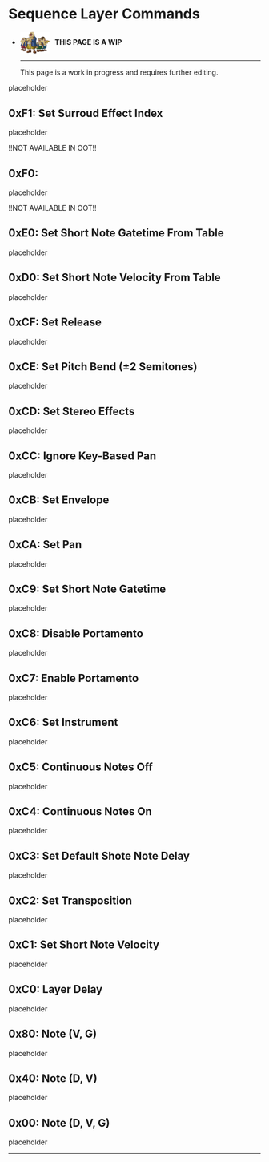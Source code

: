# Sequence Layer Commands

<div class="grid cards" markdown>

-   <img style="width:58.5px; height:auto; vertical-align: middle;" src="../../../assets/images/carpenters.png"> <b>&nbsp;&nbsp;THIS PAGE IS A WIP</b>
  
    ---

    This page is a work in progress and requires further editing.

</div>

placeholder

## 0xF1: Set Surroud Effect Index
placeholder

!!NOT AVAILABLE IN OOT!!

## 0xF0:
placeholder

!!NOT AVAILABLE IN OOT!!

## 0xE0: Set Short Note Gatetime From Table
placeholder

## 0xD0: Set Short Note Velocity From Table
placeholder

## 0xCF: Set Release
placeholder

## 0xCE: Set Pitch Bend (±2 Semitones)
placeholder

## 0xCD: Set Stereo Effects
placeholder

## 0xCC: Ignore Key-Based Pan
placeholder

## 0xCB: Set Envelope
placeholder

## 0xCA: Set Pan
placeholder

## 0xC9: Set Short Note Gatetime
placeholder

## 0xC8: Disable Portamento
placeholder

## 0xC7: Enable Portamento
placeholder

## 0xC6: Set Instrument
placeholder

## 0xC5: Continuous Notes Off
placeholder

## 0xC4: Continuous Notes On
placeholder

## 0xC3: Set Default Shote Note Delay
placeholder

## 0xC2: Set Transposition
placeholder

## 0xC1: Set Short Note Velocity
placeholder

## 0xC0: Layer Delay
placeholder

## 0x80: Note (V, G)
placeholder

## 0x40: Note (D, V)
placeholder

## 0x00: Note (D, V, G)
placeholder

-----